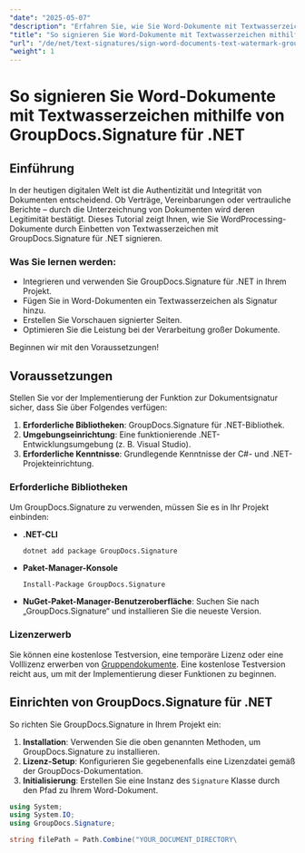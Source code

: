 ```yaml
---
"date": "2025-05-07"
"description": "Erfahren Sie, wie Sie Word-Dokumente mit Textwasserzeichen unter Verwendung von GroupDocs.Signature für .NET signieren und so die Integrität und Authentizität des Dokuments sicherstellen."
"title": "So signieren Sie Word-Dokumente mit Textwasserzeichen mithilfe von GroupDocs.Signature für .NET"
"url": "/de/net/text-signatures/sign-word-documents-text-watermark-groupdocs-dotnet/"
"weight": 1
---
```


# So signieren Sie Word-Dokumente mit Textwasserzeichen mithilfe von GroupDocs.Signature für .NET

## Einführung
In der heutigen digitalen Welt ist die Authentizität und Integrität von Dokumenten entscheidend. Ob Verträge, Vereinbarungen oder vertrauliche Berichte – durch die Unterzeichnung von Dokumenten wird deren Legitimität bestätigt. Dieses Tutorial zeigt Ihnen, wie Sie WordProcessing-Dokumente durch Einbetten von Textwasserzeichen mit GroupDocs.Signature für .NET signieren.

### Was Sie lernen werden:
- Integrieren und verwenden Sie GroupDocs.Signature für .NET in Ihrem Projekt.
- Fügen Sie in Word-Dokumenten ein Textwasserzeichen als Signatur hinzu.
- Erstellen Sie Vorschauen signierter Seiten.
- Optimieren Sie die Leistung bei der Verarbeitung großer Dokumente.

Beginnen wir mit den Voraussetzungen!

## Voraussetzungen
Stellen Sie vor der Implementierung der Funktion zur Dokumentsignatur sicher, dass Sie über Folgendes verfügen:
1. **Erforderliche Bibliotheken**: GroupDocs.Signature für .NET-Bibliothek.
2. **Umgebungseinrichtung**: Eine funktionierende .NET-Entwicklungsumgebung (z. B. Visual Studio).
3. **Erforderliche Kenntnisse**: Grundlegende Kenntnisse der C#- und .NET-Projekteinrichtung.

### Erforderliche Bibliotheken
Um GroupDocs.Signature zu verwenden, müssen Sie es in Ihr Projekt einbinden:
- **.NET-CLI**
  ```bash
  dotnet add package GroupDocs.Signature
  ```
- **Paket-Manager-Konsole**
  ```
  Install-Package GroupDocs.Signature
  ```

- **NuGet-Paket-Manager-Benutzeroberfläche**: Suchen Sie nach „GroupDocs.Signature“ und installieren Sie die neueste Version.

### Lizenzerwerb
Sie können eine kostenlose Testversion, eine temporäre Lizenz oder eine Volllizenz erwerben von [Gruppendokumente](https://purchase.groupdocs.com/buy). Eine kostenlose Testversion reicht aus, um mit der Implementierung dieser Funktionen zu beginnen.

## Einrichten von GroupDocs.Signature für .NET
So richten Sie GroupDocs.Signature in Ihrem Projekt ein:
1. **Installation**: Verwenden Sie die oben genannten Methoden, um GroupDocs.Signature zu installieren.
2. **Lizenz-Setup**: Konfigurieren Sie gegebenenfalls eine Lizenzdatei gemäß der GroupDocs-Dokumentation.
3. **Initialisierung**: Erstellen Sie eine Instanz des `Signature` Klasse durch den Pfad zu Ihrem Word-Dokument.

```csharp
using System;
using System.IO;
using GroupDocs.Signature;

string filePath = Path.Combine("YOUR_DOCUMENT_DIRECTORY\